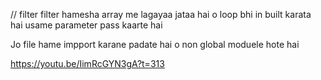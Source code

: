 // filter 
filter hamesha array me lagayaa jataa hai o loop bhi in built karata hai usame parameter pass kaarte hai 

Jo file hame impport karane padate hai o non global moduele hote hai

https://youtu.be/IimRcGYN3gA?t=313